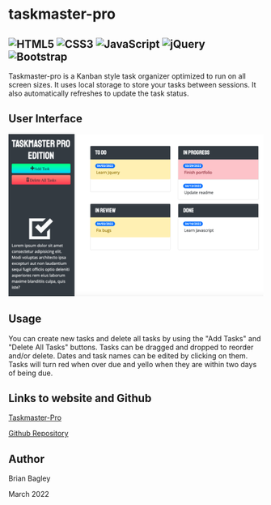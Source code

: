 # taskmaster-pro

![HTML5](https://img.shields.io/badge/html5-%23E34F26.svg?style=for-the-badge&logo=html5&logoColor=white)
![CSS3](https://img.shields.io/badge/css3-%231572B6.svg?style=for-the-badge&logo=css3&logoColor=white)
![JavaScript](https://img.shields.io/badge/javascript-%23323330.svg?style=for-the-badge&logo=javascript&logoColor=%23F7DF1E)
![jQuery](https://img.shields.io/badge/jquery-%230769AD.svg?style=for-the-badge&logo=jquery&logoColor=white)
![Bootstrap](https://img.shields.io/badge/bootstrap-%23563D7C.svg?style=for-the-badge&logo=bootstrap&logoColor=white)
---
Taskmaster-pro is a Kanban style task organizer optimized to run on all screen sizes. It uses local storage to store your tasks between sessions. It also automatically refreshes to update the task status.

## User Interface
<!-- ![Taskmaster-pro screenshot](./assets/images/taskmaster.png){width: 100px;} -->
<img src="./assets/images/taskmaster.png" alt="Taskmaster-pro screenshot" width="900"/>

## Usage
You can create new tasks and delete all tasks by using the "Add Tasks" and "Delete All Tasks" buttons. Tasks can be dragged and dropped to reorder and/or delete. Dates and task names can be edited by clicking on them. Tasks will turn red when over due and yello when they are within two days of being due.

## Links to website and Github
[Taskmaster-Pro](https://bagl0025.github.io/taskmaster-pro/)

[Github Repository](https://github.com/bagl0025/PasswordGenerator.git)

## Author
Brian Bagley

March 2022

